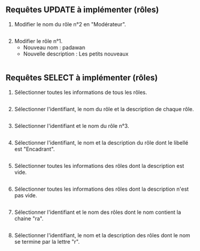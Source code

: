 ## Requêtes UPDATE à implémenter (rôles) 

1. Modifier le nom du rôle n°2 en "Modérateur".

```sql

```

2. Modifier le rôle n°1.
    - Nouveau nom : padawan
    - Nouvelle description : Les petits nouveaux 

```sql

```


## Requêtes SELECT à implémenter (rôles)

1. Sélectionner toutes les informations de tous les rôles.

```sql

```

2. Sélectionner l'identifiant, le nom du rôle et la description de chaque rôle.

```sql

```

3. Sélectionner l'identifiant et le nom du rôle n°3.

```sql

```

4. Sélectionner l'identifiant, le nom et la description du rôle dont le libellé est "Encadrant".

```sql

```

5. Sélectionner toutes les informations des rôles dont la description est vide.

```sql

```

6. Sélectionner toutes les informations des rôles dont la description n'est pas vide.

```sql

```

7. Sélectionner l'identifiant et le nom des rôles dont le nom contient la chaine "ra".

```sql

```

8. Sélectionner l'identifiant, le nom et la description des rôles dont le nom se termine par la lettre "r".

```sql

```
